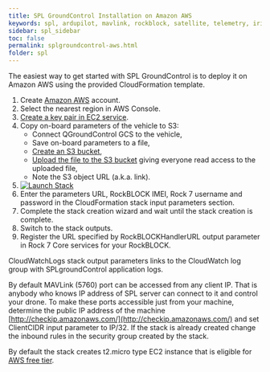 ```yaml
---
title: SPL GroundControl Installation on Amazon AWS
keywords: spl, ardupilot, mavlink, rockblock, satellite, telemetry, iridium, unmanned vehicle, sbd, amazon, aws
sidebar: spl_sidebar
toc: false
permalink: splgroundcontrol-aws.html
folder: spl
---
```

The easiest way to get started with SPL GroundControl is to deploy it on Amazon AWS using the provided CloudFormation template.

1. Create [Amazon AWS](https://aws.amazon.com/) account.
2. Select the nearest region in AWS Console.
3. [Create a key pair in EC2 service](http://docs.aws.amazon.com/AWSEC2/latest/UserGuide/ec2-key-pairs.html#having-ec2-create-your-key-pair).
4. Copy on-board parameters of the vehicle to S3:
   * Connect QGroundControl GCS to the vehicle, 
   * Save on-board parameters to a file, 
   * [Create an S3 bucket](http://docs.aws.amazon.com/AmazonS3/latest/gsg/CreatingABucket.html),
   * [Upload the file to the S3 bucket](http://docs.aws.amazon.com/AmazonS3/latest/gsg/PuttingAnObjectInABucket.html) giving everyone read access to the uploaded file, 
   * Note the S3 object URL (a.k.a. link).  
5. [![Launch Stack](https://s3.amazonaws.com/cloudformation-examples/cloudformation-launch-stack.png)]( https://console.aws.amazon.com/cloudformation/home?#/stacks/new?stackName=spl&templateURL=https://s3-us-west-2.amazonaws.com/envirover/spl/spl.template)
6. Enter the parameters URL, RockBLOCK IMEI, Rock 7 username and password in the CloudFormation stack input parameters section.
7. Complete the stack creation wizard and wait until the stack creation is complete.
8. Switch to the stack outputs.
9. Register the URL specified by RockBLOCKHandlerURL output parameter in Rock 7 Core services for your RockBLOCK.

CloudWatchLogs stack output parameters links to the CloudWatch log group with SPLgroundControl application logs. 

By default MAVLink (5760) port can be accessed from any client IP. That is anybody who knows IP address of SPL server can connect to it and control your drone. To make these ports accessible just from your machine, determine the public IP address of the machine [http://checkip.amazonaws.com/](http://checkip.amazonaws.com/) and set ClientCIDR input parameter to IP/32. If the stack is already created change the inbound rules in the security group created by the stack.

By default the stack creates t2.micro type EC2 instance that is eligible for [AWS free tier](https://aws.amazon.com/s/dm/optimization/server-side-test/free-tier/free_np/).  

